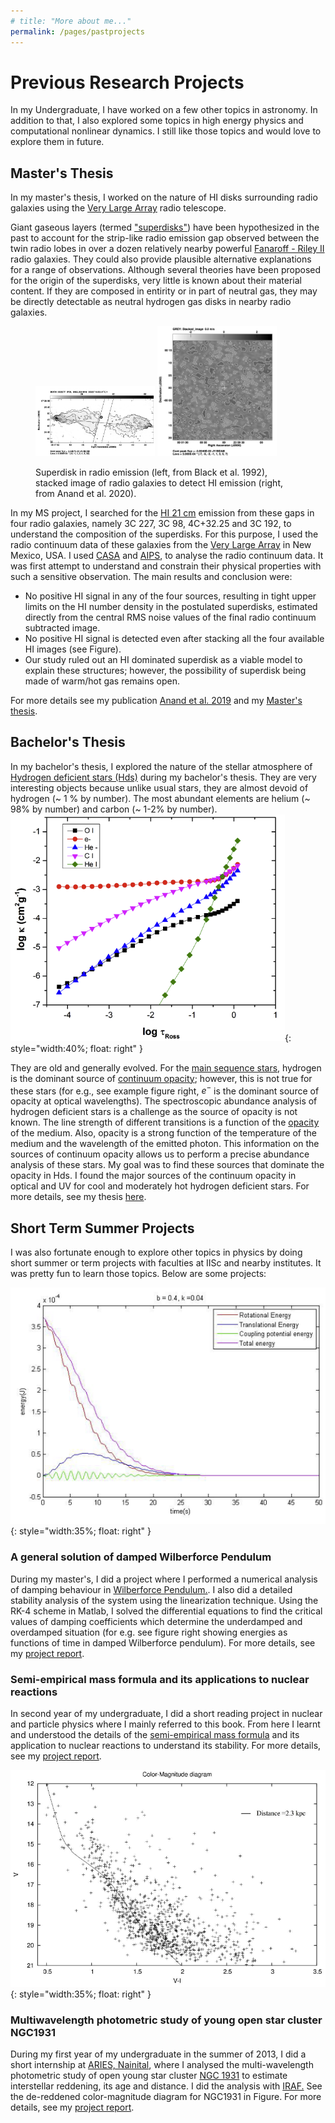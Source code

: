 ```yaml
---
# title: "More about me..."
permalink: /pages/pastprojects
---
```


<!-- ---
layout: archive
title: "Past Projects"
permalink: /pastprojects/
author_profile: true
header:
  overlay_image: galaxy6.jpg
---

{% include base_path %} -->


# Previous Research Projects

In my Undergraduate, I have worked on a few other topics in astronomy. In addition to that, I also explored some topics in high energy physics and computational nonlinear dynamics. I still like those topics and would love to explore them in future.

## Master's Thesis

In my master's thesis, I worked on the nature of HI disks surrounding radio galaxies using the [Very Large Array](https://en.wikipedia.org/wiki/Very_Large_Array) radio telescope.

Giant gaseous layers (termed ["superdisks"](https://iopscience.iop.org/article/10.1086/308230)) have been hypothesized in the past to account for the strip-like radio emission gap observed between the twin radio lobes in over a dozen relatively nearby powerful [Fanaroff - Riley II](https://en.wikipedia.org/wiki/Fanaroff%E2%80%93Riley_classification) radio galaxies. They could also provide plausible alternative explanations for a range of observations. Although several theories have been proposed for the origin of the superdisks, very little is known about their material content. If they are composed in entirity or in part of neutral gas, they may be directly detectable as neutral hydrogen gas disks in nearby radio galaxies. 

<figure>
<p float="left">
  <img src="/images/previous_works/superdisk_black1992.png" style="width:45%; border:1;">
  <img src="/images/previous_works/radio_emission_anand2020.png" style="width:45%; border:1;">
  <p style="text-align: center;">
<figcaption>Superdisk in radio emission (left, from Black et al. 1992), stacked image of radio galaxies to detect HI emission (right, from Anand et al. 2020).</figcaption>
</p>
</p>
</figure>
  
In my MS project, I searched for the [HI 21 cm](https://en.wikipedia.org/wiki/Hydrogen_line) emission from these gaps in four radio galaxies, namely 3C 227, 3C 98, 4C+32.25 and 3C 192, to understand the composition of the superdisks. For this purpose, I used the radio continuum data of these galaxies from the [Very Large Array](https://en.wikipedia.org/wiki/Very_Large_Array) in New Mexico, USA. I used [CASA](https://casa.nrao.edu/) and [AIPS](https://en.wikipedia.org/wiki/Astronomical_Image_Processing_System), to analyse the radio continuum data. It was first attempt to understand and constrain their physical properties with such a sensitive observation. The main results and conclusion were:

*   No positive HI signal in any of the four sources, resulting in tight upper limits on the HI number density in the postulated superdisks, estimated directly from the central RMS noise values of the final radio continuum subtracted image.
*   No positive HI signal is detected even after stacking all the four available HI images (see Figure).
*   Our study ruled out an HI dominated superdisk as a viable model to explain these structures; however, the possibility of superdisk being made of warm/hot gas remains open.

For more details see my publication [Anand et al. 2019](https://arxiv.org/abs/1812.06875) and my [Master's thesis](https://raw.githubusercontent.com/abhi0395/mycv/main/files/MS_thesis.pdf).

## Bachelor's Thesis

In my bachelor's thesis, I explored the nature of the stellar atmosphere of [Hydrogen deficient stars (Hds)](https://en.wikipedia.org/wiki/Hydrogen-deficient_star) during my bachelor's thesis. They are very interesting objects because unlike usual stars, they are almost devoid of hydrogen (~ 1 % by number). The most abundant elements are helium (~ 98% by number) and carbon (~ 1-2% by number). 
![image](/images/previous_works/opacity.jpg){: style="width:40%; float: right" }
<!-- <figcaption>Dominant sources of continuous opacity in optical wavelengths for hydrogen deficient stars.</figcaption> -->
They are old and generally evolved. For the [main sequence stars](https://en.wikipedia.org/wiki/Main_sequence), hydrogen is the dominant source of [continuum opacity](https://heasarc.gsfc.nasa.gov/xstar/docs/html/node127.html); however, this is not true for these stars (for e.g., see example figure right, $e^{-}$ is the dominant source of opacity at optical wavelengths). The spectroscopic abundance analysis of hydrogen deficient stars is a challenge as the source of opacity is not known. The line strength of different transitions is a function of the [opacity](https://en.wikipedia.org/wiki/Opacity_%28optics%29) of the medium. Also, opacity is a strong function of the temperature of the medium and the wavelength of the emitted photon. This information on the sources of continuum opacity allows us to perform a precise abundance analysis of these stars. My goal was to find these sources that dominate the opacity in Hds. I found the major sources of the continuum opacity in optical and UV for cool and moderately hot hydrogen deficient stars. For more details, see my thesis [here](https://wwwmpa.mpa-garching.mpg.de/~abhijeet/pdf_files/BS_thesis.pdf).

## Short Term Summer Projects

I was also fortunate enough to explore other topics in physics by doing short summer or term projects with faculties at IISc and nearby institutes. It was pretty fun to learn those topics. Below are some projects:

![image](/images/previous_works/damped_pendulum.jpg){: style="width:35%; float: right" }
### **A general solution of damped Wilberforce Pendulum**

During my master's, I did a project where I performed a numerical analysis of damping behaviour in [Wilberforce Pendulum.](https://en.wikipedia.org/wiki/Wilberforce_pendulum). I also did a detailed stability analysis of the system using the linearization technique. Using the RK-4 scheme in Matlab, I solved the differential equations to find the critical values of damping coefficients which determine the underdamped and overdamped situation (for e.g. see figure right showing energies as functions of time in damped Wilberforce pendulum). For more details, see my [project report](https://raw.githubusercontent.com/abhi0395/mycv/main/files/wilberforce_pendulum.pdf).


### **Semi-empirical mass formula and its applications to nuclear reactions**

In second year of my undergraduate, I did a short reading project in nuclear and particle physics where I mainly referred to this book. From here I learnt and understood the details of the [semi-empirical mass formula](https://en.wikipedia.org/wiki/Semi-empirical_mass_formula) and its application to nuclear reactions to understand its stability. For more details, see my [project report](https://raw.githubusercontent.com/abhi0395/mycv/main/files/summer2014_report.pdf).

![image](/images/previous_works/color_diag.jpg){: style="width:35%; float: right" }
### **Multiwavelength photometric study of young open star cluster NGC1931**

During my first year of my undergraduate in the summer of 2013, I did a short internship at [ARIES, Nainital](https://www.aries.res.in/aries-0), where I analysed the multi-wavelength photometric study of open young star cluster [NGC 1931](https://en.wikipedia.org/wiki/NGC_1931) to estimate interstellar reddening, its age and distance. I did the analysis with [IRAF.](https://en.wikipedia.org/wiki/IRAF) See the de-reddened color-magnitude diagram for NGC1931 in Figure. For more details, see my [project report](https://raw.githubusercontent.com/abhi0395/mycv/main/files/summer2013_report.pdf).


